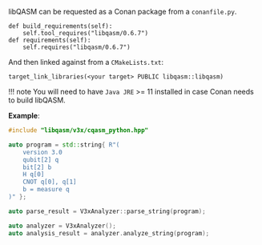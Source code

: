 libQASM can be requested as a Conan package from a `conanfile.py`.

```
def build_requirements(self):
    self.tool_requires("libqasm/0.6.7")
def requirements(self):
    self.requires("libqasm/0.6.7")
```

And then linked against from a `CMakeLists.txt`:

```
target_link_libraries(<your target> PUBLIC libqasm::libqasm)
```

!!! note
    You will need to have `Java JRE` >= 11 installed in case Conan needs to build libQASM.

**Example**:

```cpp
#include "libqasm/v3x/cqasm_python.hpp"

auto program = std::string{ R"(
    version 3.0
    qubit[2] q
    bit[2] b
    H q[0]
    CNOT q[0], q[1]
    b = measure q
)" };

auto parse_result = V3xAnalyzer::parse_string(program);

auto analyzer = V3xAnalyzer();
auto analysis_result = analyzer.analyze_string(program);
```
